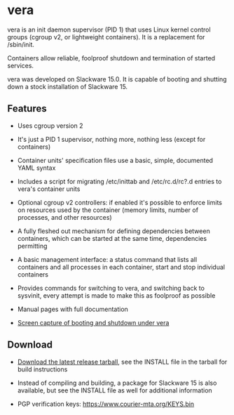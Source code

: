 vera
====

vera is an init daemon supervisor (PID 1) that uses Linux kernel control
groups (cgroup v2, or lightweight containers). It is a replacement for
/sbin/init.

Containers allow reliable, foolproof shutdown and termination of started
services.

vera was developed on Slackware 15.0. It is capable of booting and
shutting down a stock installation of Slackware 15.

Features
--------

* Uses cgroup version 2

* It's just a PID 1 supervisor, nothing more, nothing less (except for
containers)

* Container units' specification files use a basic, simple, documented
YAML syntax

* Includes a script for migrating /etc/inittab and /etc/rc.d/rc?.d
entries to vera's container units

* Optional cgroup v2 controllers: if enabled it's possible to enforce limits
on resources used by the container (memory limits, number of processes,
and other resources)

* A fully fleshed out mechanism for defining dependencies between containers,
which can be started at the same time, dependencies permitting

* A basic management interface: a status command that lists all containers and
all processes in each container, start and stop individual containers

* Provides commands for switching to vera, and switching back to sysvinit,
every attempt is made to make this as foolproof as possible

* Manual pages with full documentation

* [Screen capture of booting and shutdown under vera](https://www.youtube.com/watch?v=ds0oprq-dEE)

Download
--------

- [Download the latest release tarball](https://github.com/svarshavchik/vera/releases),
see the INSTALL file in the tarball for build instructions

- Instead of compiling and building, a package for Slackware 15 is also
available, but see the INSTALL file as well for additional information

- PGP verification keys: https://www.courier-mta.org/KEYS.bin
